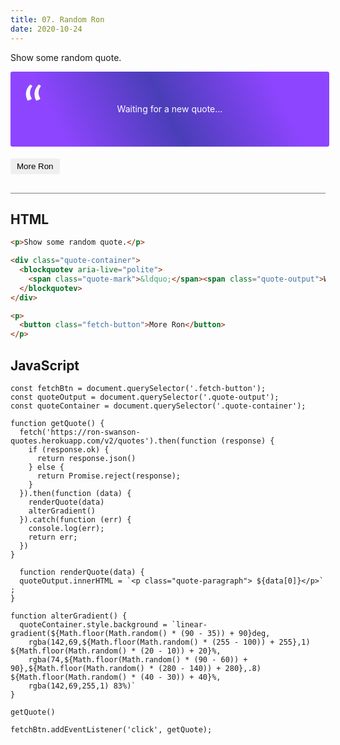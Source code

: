 ```yaml
---
title: 07. Random Ron
date: 2020-10-24
---
```


<div class="output-container">

  <style type="text/css">
    .fetch-button {
      border-color: white;
      outline: none;
      border: none;
      margin-top: 5px;
      padding: 5px 10px;
      border-radius: 3px;
      font-weight: 600px;
      cursor: pointer;
    }

    .fetch-button:focus {
      border: red;
      outline: none;
      box-shadow: 0 0 3px 1px #8e45ff;
    }

    .fetch-button:active {
      color: #8e45ff;
    }

     .quote-container {
      position: relative;
      display: flex;
      align-items: center;
      justify-content: center;
      background: rgb(142,69,255);
      background: linear-gradient(63deg, rgba(142,69,255,1) 16%, rgba(74,62,184,1) 49%, rgba(142,69,255,1) 83%);
      border-radius: 3px;
      padding: 8px;
      min-height: 104px;
      width: 98%;
    }

    .quote-output {
      text-align: center;
      color: white;
    }

    .quote-mark{
      position: absolute;
      top: 0;
      left: 20px;
      color: rgba(250,250,250 ,1);
      font-size: 90px;
      font-family: 'lato';
    }

    .quote-paragraph {
      padding: 0 60px;
    }
  </style>

  <p>Show some random quote.</p>

  <div class="quote-container">
    <blockquotev aria-live="polite">
      <span class="quote-mark">&ldquo;</span><span class="quote-output">Waiting for a new quote...</span>
    </blockquotev>
  </div>

  <p>
    <button class="fetch-button">More Ron</button>
  </p>

  <script>
    const fetchBtn = document.querySelector('.fetch-button');
    const quoteOutput = document.querySelector('.quote-output');
    const quoteContainer = document.querySelector('.quote-container');

    function getQuote() {
      fetch('https://ron-swanson-quotes.herokuapp.com/v2/quotes').then(function (response) {
        if (response.ok) {
          return response.json()
        } else {
          return Promise.reject(response);
        }
      }).then(function (data) {
        renderQuote(data)
        alterGradient()
      }).catch(function (err) {
        console.log(err);
        return err;
      })
    }

     function renderQuote(data) {
      quoteOutput.innerHTML = `<p class="quote-paragraph"> ${data[0]}</p>` ;
    }

    function alterGradient() {
      quoteContainer.style.background = `linear-gradient(${Math.floor(Math.random() * (90 - 35)) + 90}deg, rgba(142,69,${Math.floor(Math.random() * (255 - 100)) + 255},1), ${Math.floor(Math.random() * (20 - 10)) + 20}%, rgba(74,${Math.floor(Math.random() * (90 - 60)) + 90},${Math.floor(Math.random() * (280 - 140)) + 280},.8) ${Math.floor(Math.random() * (40 - 30)) + 40}%, rgba(142,69,255,1) 83%)`
    }

    getQuote()

    fetchBtn.addEventListener('click', getQuote);
  </script>

</div>

<div class="html-container" style="border-top: .5px solid grey; margin-top: 30px;">

## HTML

```HTML
<p>Show some random quote.</p>

<div class="quote-container">
  <blockquotev aria-live="polite">
    <span class="quote-mark">&ldquo;</span><span class="quote-output">Waiting for a new quote...</span>
  </blockquotev>
</div>

<p>
  <button class="fetch-button">More Ron</button>
</p>
```

</div>
<div class="js-container">

## JavaScript

```JS
const fetchBtn = document.querySelector('.fetch-button');
const quoteOutput = document.querySelector('.quote-output');
const quoteContainer = document.querySelector('.quote-container');

function getQuote() {
  fetch('https://ron-swanson-quotes.herokuapp.com/v2/quotes').then(function (response) {
    if (response.ok) {
      return response.json()
    } else {
      return Promise.reject(response);
    }
  }).then(function (data) {
    renderQuote(data)
    alterGradient()
  }).catch(function (err) {
    console.log(err);
    return err;
  })
}

  function renderQuote(data) {
  quoteOutput.innerHTML = `<p class="quote-paragraph"> ${data[0]}</p>` ;
}

function alterGradient() {
  quoteContainer.style.background = `linear-gradient(${Math.floor(Math.random() * (90 - 35)) + 90}deg, 
    rgba(142,69,${Math.floor(Math.random() * (255 - 100)) + 255},1) ${Math.floor(Math.random() * (20 - 10)) + 20}%, 
    rgba(74,${Math.floor(Math.random() * (90 - 60)) + 90},${Math.floor(Math.random() * (280 - 140)) + 280},.8) ${Math.floor(Math.random() * (40 - 30)) + 40}%, 
    rgba(142,69,255,1) 83%)`
}

getQuote()

fetchBtn.addEventListener('click', getQuote);
```

</dvi>
